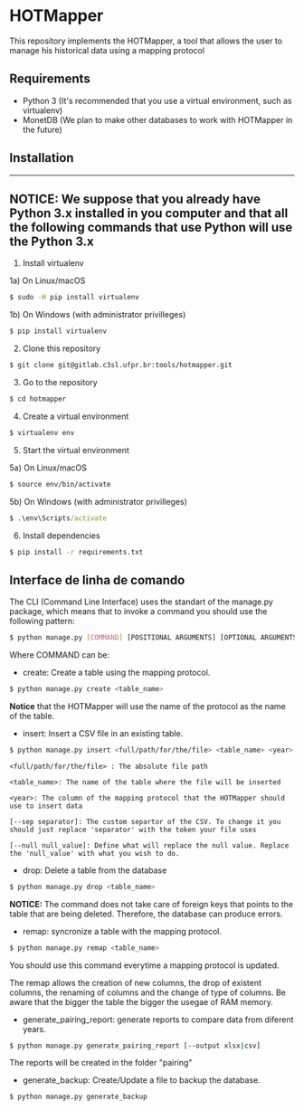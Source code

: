 # HOTMapper #

This repository implements the HOTMapper, a tool that allows the user to manage his historical data using a mapping protocol

## Requirements ##

* Python 3 (It's recommended that you use a virtual environment, such as virtualenv)
* MonetDB (We plan to make other databases to work with HOTMapper in the future)

## Installation ##

----
**NOTICE:**
We suppose that you already have Python 3.x installed in you computer and that all the following commands that use Python will use the Python 3.x
--

1) Install virtualenv

1a) On Linux/macOS

```bash
$ sudo -H pip install virtualenv
```

1b) On Windows (with administrator privilleges)

```cmd
$ pip install virtualenv
```


2) Clone this repository
```bash
$ git clone git@gitlab.c3sl.ufpr.br:tools/hotmapper.git
```

3) Go to the repository

```bash
$ cd hotmapper
```

4) Create a virtual environment
 
```bash
$ virtualenv env
```

5) Start the virtual environment

5a) On Linux/macOS

```bash
$ source env/bin/activate
```

5b) On Windows (with administrator privilleges)

```cmd
$ .\env\Scripts/activate
```

6) Install dependencies
 
```bash
$ pip install -r requirements.txt
```

## Interface de linha de comando ##

The CLI (Command Line Interface) uses the standart of the manage.py package, which means that to invoke a command you should use the following pattern:

```bash
$ python manage.py [COMMAND] [POSITIONAL ARGUMENTS] [OPTIONAL ARGUMENTS]
```

Where COMMAND can be:

* create: Create a table using the mapping protocol.

```bash
$ python manage.py create <table_name>
```

**Notice** that the HOTMapper will use the name of the protocol as the name of the table.


* insert: Insert a CSV file in an existing table.

```bash
$ python manage.py insert <full/path/for/the/file> <table_name> <year> [--sep separator] [--null null_value]
```

```
<full/path/for/the/file> : The absolute file path

<table_name>: The name of the table where the file will be inserted

<year>: The column of the mapping protocol that the HOTMapper should use to insert data

[--sep separator]: The custom separtor of the CSV. To change it you should just replace 'separator' with the token your file uses

[--null null_value]: Define what will replace the null value. Replace the 'null_value' with what you wish to do.

```



* drop: Delete a table from the database

```bash
$ python manage.py drop <table_name>
```

**NOTICE:** The command does not take care of foreign keys that points to the table that are being deleted. Therefore, the database can produce errors.

* remap: syncronize a table with the mapping protocol.

```bash
$ python manage.py remap <table_name>
```
You should use this command everytime a mapping protocol is updated.

The remap allows the creation of new columns, the drop of existent columns, the renaming of columns and the change of type of columns. Be aware that the bigger the table the bigger the usegae of RAM memory.

* generate_pairing_report: generate reports to compare data from diferent years.

```bash
$ python manage.py generate_pairing_report [--output xlsx|csv]
```

The reports will be created in the folder "pairing" 


* generate_backup: Create/Update a file to backup the database.

```bash
$ python manage.py generate_backup
```